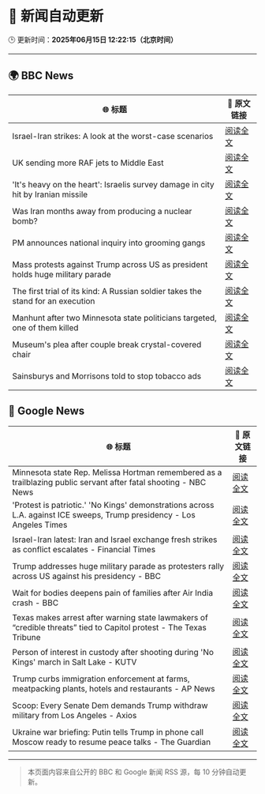 # 🧠 新闻自动更新

🕒 更新时间：**2025年06月15日 12:22:15（北京时间）**

---

## 🌍 BBC News

| 🌐 标题 | 🔗 原文链接 |
|--------|-------------|
| Israel-Iran strikes: A look at the worst-case scenarios | [阅读全文](https://www.bbc.com/news/articles/c74n23y1x48o) |
| UK sending more RAF jets to Middle East | [阅读全文](https://www.bbc.com/news/articles/ceqg440v0gxo) |
| 'It's heavy on the heart': Israelis survey damage in city hit by Iranian missile | [阅读全文](https://www.bbc.com/news/articles/cx270vklvv7o) |
| Was Iran months away from producing a nuclear bomb? | [阅读全文](https://www.bbc.com/news/articles/cn840275p5yo) |
| PM announces national inquiry into grooming gangs | [阅读全文](https://www.bbc.com/news/articles/c7872pngj2qo) |
| Mass protests against Trump across US as president holds huge military parade | [阅读全文](https://www.bbc.com/news/articles/c70622038yxo) |
| The first trial of its kind: A Russian soldier takes the stand for an execution | [阅读全文](https://www.bbc.com/news/articles/cp8ylx534j0o) |
| Manhunt after two Minnesota state politicians targeted, one of them killed | [阅读全文](https://www.bbc.com/news/articles/cgj83q2e562o) |
| Museum's plea after couple break crystal-covered chair | [阅读全文](https://www.bbc.com/news/articles/cn05dd4pz0jo) |
| Sainsburys and Morrisons told to stop tobacco ads | [阅读全文](https://www.bbc.com/news/articles/c93lze0le29o) |

## 📰 Google News

| 🌐 标题 | 🔗 原文链接 |
|--------|-------------|
| Minnesota state Rep. Melissa Hortman remembered as a trailblazing public servant after fatal shooting - NBC News | [阅读全文](https://news.google.com/rss/articles/CBMiggFBVV95cUxPR1QwSV9XX19lZWN3Vy1aZUpubFZHd0NZTnYxT1U2ZW1sWmV2LUJHSkkwZkJOY1UtVUZVMjY0YUdKOEx4TEstdGZxZ2Y0MGhNU1VRemxkLVd4Q3hfM3FpelNzVnRtLUFrLU94N0pCTDV6Mzhma2FzVW8wQ1dXLTRTcFR30gFWQVVfeXFMUF9UTk8yRGtxenBRcGRiaG0wWnZHVTZHa1dHV0ZtZzNEcXFuUFdRbFhxNEZseFd0aVVIdUZ2N203dnIyUXpaWlI2dUNwY1ZHbTdXSUpwYXc?oc=5) |
| 'Protest is patriotic.' 'No Kings' demonstrations across L.A. against ICE sweeps, Trump presidency - Los Angeles Times | [阅读全文](https://news.google.com/rss/articles/CBMijwFBVV95cUxPR0RMTUd6Q1lpTjg1T0hsZFVuQWpuRjNaN19ycWZqOV9KWU1yYWdPYmNUcDJmMG1PTk8wdVdNNmpzSnNMZzV1SzFuc2lyMEpEeXRLd0xDNGdSUzYxOVhyaTVBX2tpbkRiTGV1MXNiMXdMbzM0d04ydHpBLVN3bnNWd0RCemVlOXM0TlhwTzg1RQ?oc=5) |
| Israel-Iran latest: Iran and Israel exchange fresh strikes as conflict escalates - Financial Times | [阅读全文](https://news.google.com/rss/articles/CBMicEFVX3lxTE05cHJubV8tSE41NEZuc0lXdVozdnJlc1dNM0M0Rlo3M0ljYWJ2cFdoZHhPa1BOMDdnRGx0bTFreVBrWHRUR1l4bU54eDRCREJlMmw4M0J3VW9aNW83LWpsYk4xNWRFQXRUbFJ4anNJTU8?oc=5) |
| Trump addresses huge military parade as protesters rally across US against his presidency - BBC | [阅读全文](https://news.google.com/rss/articles/CBMiVEFVX3lxTE9qRGo2bWRWRnlzYUhkNjlOMVpYTnc0NUdJM3cyMGdLTEM0ektHSnJDZnBxeDNkYzhsVHh2RTZVNFNpeTZILWJYdjR1RVR0OUFrN01jRg?oc=5) |
| Wait for bodies deepens pain of families after Air India crash - BBC | [阅读全文](https://news.google.com/rss/articles/CBMiWkFVX3lxTE9SX0JfNGlUcTFNUzROSFcyM3YtS0pleTZDNUJDLU9qbzR4LXlRX0FncTNXVDJ2TUFqcjNyZGxsVFl4NlJOVEotX0IyZHFZVndVellTa3AwbVdSd9IBX0FVX3lxTE9DVlZYN1RsYXp3Nzh4TVlveHFmVk5DQ2E1Vy1HQ3lwekVYNWtBQUVmUU5sbUk4SHRDMlRiZlo2d0J0cVcwcDVwUlZPRGd3a2pXSm5mcS0tTWVReFp4NFBF?oc=5) |
| Texas makes arrest after warning state lawmakers of “credible threats” tied to Capitol protest - The Texas Tribune | [阅读全文](https://news.google.com/rss/articles/CBMifkFVX3lxTE1LY0xET21sVExqeUhOU1BRdXVnUDV6Vnh0bVRYcG04clNZMXNHd0I4WHY3bkI5TUNiSnVRbGVHV1o2eTg0OW9VMlVCMjlzdVdDV2l5M1N6SG15RUFhWWhGbV94ckxzSVJsT2N0V2RsUGhzUWVHdXNzZHdUTG8tUQ?oc=5) |
| Person of interest in custody after shooting during 'No Kings' march in Salt Lake - KUTV | [阅读全文](https://news.google.com/rss/articles/CBMipwFBVV95cUxPQW9lc0EwcW9iZ1dmeTBBVzMzNHhUZTloN0xFQmhXTEhtR2VoUDFlQWtqVTQ2X0NEVzFnZ2lCblAtY05XWmhKaDVBMXdoSFNzQXVTYlFIX1AtRXJmS3Q1em9udVlaNWdOVG5ZOTVvWkd5VXRXUEJpVlZBUXE3em5lQmJfLWhTUnZxN1NVSmRtWDdUT3hQVV83bE9IdDU1Y0Zhb2YxZFRSUQ?oc=5) |
| Trump curbs immigration enforcement at farms, meatpacking plants, hotels and restaurants - AP News | [阅读全文](https://news.google.com/rss/articles/CBMitwFBVV95cUxNQTJWWUVFcUliSTZreWVlTGFGRXJhalVyQ3gtZUlKRUhsdW9oMEV1ZWhFVDZPcTNhOTdBbWptMWx4dzFFWkNiX09nOUtfSzc1a2phNnMzcVMxR3kxY1Q1d2ZvTkQ1SEpROWt0RTg2NGVaenpzYWFjRmFrYUk5SUxnYnM2OE03NWtwWDhIUFB1eXg4TXNoS2l2N2V5MXU1aXI0cldCQVcwQ2ZfRVpnZ0FnS0dydlFzRUU?oc=5) |
| Scoop: Every Senate Dem demands Trump withdraw military from Los Angeles - Axios | [阅读全文](https://news.google.com/rss/articles/CBMikAFBVV95cUxPbC1XZUxKSHNxTjZ4UGJzbW5uQ3JhazBOUjNTdW9LVk1kOF9XOWFFNUJOVDk4S2wxWVdUUlRWbjZDa3pPdUJxTWZJaWFhekdUYl9JUDNLeUh5aEpUbkQ2eXR4QlFqeHN3YU15cFZCcGRBaVFYUy1FYTNnX1ItdEVmendTanRTYW9nLWFBZDJFbWk?oc=5) |
| Ukraine war briefing: Putin tells Trump in phone call Moscow ready to resume peace talks - The Guardian | [阅读全文](https://news.google.com/rss/articles/CBMizgFBVV95cUxPZ3RVZ1Jka3pMbnlsdXR6bXVVZ2hfdVRvdDZnQmFGamtvWlFTNXU0clJlQlliSHBkWVBVWHBOMm1YOXFZd3ZMWlJqTk9VUHlESHg5VmRCU3BQOGN1blE4S3J2b2dSZ3VFd0YtVDZHMWtLb2l3RVk3S1dxUGJDTC1zUUVjU0tSckR6djFCc3FQY2VGX1g3SGdpUDRjOEJtYy1qem1tRlVINkZ5WllLNUEyb0ktSUlJSm4yQzg5LUpVQ0hQMEEwOGUtNXByb2V5UQ?oc=5) |

---
> 本页面内容来自公开的 BBC 和 Google 新闻 RSS 源，每 10 分钟自动更新。